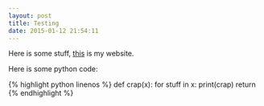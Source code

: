 ```yaml
---
layout: post
title: Testing
date: 2015-01-12 21:54:11
---
```


Here is some stuff, [this](http://chris.emmery.nl/) is my website.

Here is some python code:

{% highlight python linenos %}
def crap(x):
	for stuff in x:
		print(crap)
	return
{% endhighlight %}